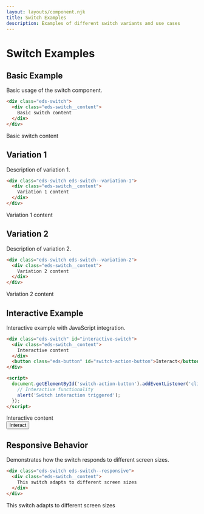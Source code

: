 ```yaml
---
layout: layouts/component.njk
title: Switch Examples
description: Examples of different switch variants and use cases
---
```


# Switch Examples

## Basic Example

Basic usage of the switch component.

```html
<div class="eds-switch">
  <div class="eds-switch__content">
    Basic switch content
  </div>
</div>
```

<div class="example-preview">
  <div class="eds-switch">
    <div class="eds-switch__content">
      Basic switch content
    </div>
  </div>
</div>

## Variation 1

Description of variation 1.

```html
<div class="eds-switch eds-switch--variation-1">
  <div class="eds-switch__content">
    Variation 1 content
  </div>
</div>
```

<div class="example-preview">
  <div class="eds-switch eds-switch--variation-1">
    <div class="eds-switch__content">
      Variation 1 content
    </div>
  </div>
</div>

## Variation 2

Description of variation 2.

```html
<div class="eds-switch eds-switch--variation-2">
  <div class="eds-switch__content">
    Variation 2 content
  </div>
</div>
```

<div class="example-preview">
  <div class="eds-switch eds-switch--variation-2">
    <div class="eds-switch__content">
      Variation 2 content
    </div>
  </div>
</div>

## Interactive Example

Interactive example with JavaScript integration.

```html
<div class="eds-switch" id="interactive-switch">
  <div class="eds-switch__content">
    Interactive content
  </div>
  <button class="eds-button" id="switch-action-button">Interact</button>
</div>

<script>
  document.getElementById('switch-action-button').addEventListener('click', function() {
    // Interactive functionality
    alert('Switch interaction triggered');
  });
</script>
```

<div class="example-preview">
  <div class="eds-switch" id="interactive-switch">
    <div class="eds-switch__content">
      Interactive content
    </div>
    <button class="eds-button" id="switch-action-button">Interact</button>
  </div>
</div>

## Responsive Behavior

Demonstrates how the switch responds to different screen sizes.

```html
<div class="eds-switch eds-switch--responsive">
  <div class="eds-switch__content">
    This switch adapts to different screen sizes
  </div>
</div>
```

<div class="example-preview">
  <div class="eds-switch eds-switch--responsive">
    <div class="eds-switch__content">
      This switch adapts to different screen sizes
    </div>
  </div>
</div>
